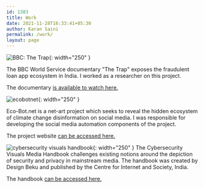 ```yaml
---
id: 1383
title: Work
date: 2021-11-28T16:33:41+05:30
author: Karan Saini
permalink: /work/
layout: page
---
```


![BBC: The Trap](/media/bbc-the-trap.jpg){: width="250" }

The BBC World Service documentary "The Trap" exposes the fraudulent loan app ecosystem in India. I worked as a researcher on this project.

The documentary <a href="https://www.youtube.com/watch?v=JilJhn_tP-c">is available to watch here.</a>

![ecobotnet](/media/eco-bot.png){: width="250" }

Eco-Bot.net is a net-art project which seeks to reveal the hidden ecosystem of climate change disinformation on social media. I was responsible for developing the social media automation components of the project.

The project website <a href="http://eco-bot.net">can be accessed here.</a>

![cybersecurity visuals handbook](/media/cpage.jpg){: width="250" }
The Cybersecurity Visuals Media Handbook challenges existing notions around the depiction of security and privacy in mainstream media. The handbook was created by Design Beku and published by the Centre for Internet and Society, India.

The handbook <a href="https://cis-india.github.io/cybersecurityvisuals/index">can be accessed here.
